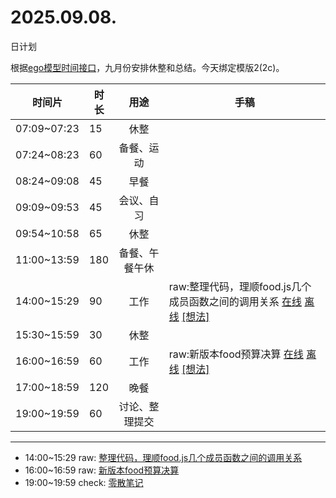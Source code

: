 # 2025.09.08.
日计划

根据[ego模型时间接口](https://gitee.com/hyg/blog/blob/master/timeflow.md)，九月份安排休整和总结。今天绑定模版2(2c)。

| 时间片 | 时长 | 用途 | 手稿 |
| --- | --- | :---: | --- |
| 07:09~07:23 | 15 | 休整 |  |
| 07:24~08:23 | 60 | 备餐、运动 |  |
| 08:24~09:08 | 45 | 早餐 |  |
| 09:09~09:53 | 45 | 会议、自习 |  |
| 09:54~10:58 | 65 | 休整 |  |
| 11:00~13:59 | 180 | 备餐、午餐午休 |  |
| 14:00~15:29 | 90 | 工作 | raw:整理代码，理顺food.js几个成员函数之间的调用关系 [在线](http://simp.ly/p/lsBYG9) [离线](../../draft/2025/20250908140000.md) <a href="mailto:huangyg@mars22.com?subject=关于2025.09.08.[raw:整理代码，理顺food.js几个成员函数之间的调用关系]任务&body=日期: 20250908%0D%0A序号: 6%0D%0A手稿:../../draft/2025/20250908140000.md%0D%0A---请勿修改邮件主题及以上内容 从下一行开始写您的想法---%0D%0A">[想法]</a> |
| 15:30~15:59 | 30 | 休整 |  |
| 16:00~16:59 | 60 | 工作 | raw:新版本food预算决算 [在线](http://simp.ly/p/MpcbHD) [离线](../../draft/2025/20250908160000.md) <a href="mailto:huangyg@mars22.com?subject=关于2025.09.08.[raw:新版本food预算决算]任务&body=日期: 20250908%0D%0A序号: 8%0D%0A手稿:../../draft/2025/20250908160000.md%0D%0A---请勿修改邮件主题及以上内容 从下一行开始写您的想法---%0D%0A">[想法]</a> |
| 17:00~18:59 | 120 | 晚餐 |  |
| 19:00~19:59 | 60 | 讨论、整理提交 |  |

---

- 14:00~15:29	raw: [整理代码，理顺food.js几个成员函数之间的调用关系](../../draft/2025/20250908.01.md)
- 16:00~16:59	raw: [新版本food预算决算](../../draft/2025/20250908.02.md)
- 19:00~19:59	check: [零散笔记](../../draft/2025/20250908.03.md)
